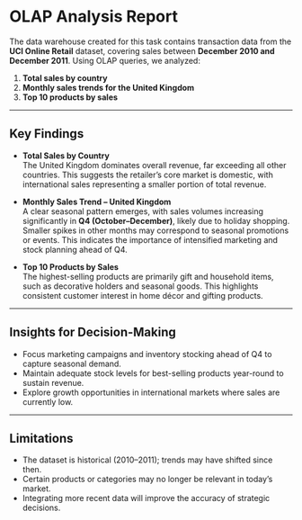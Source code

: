 # OLAP Analysis Report

The data warehouse created for this task contains transaction data from the **UCI Online Retail** dataset, covering sales between **December 2010 and December 2011**. Using OLAP queries, we analyzed:

1. **Total sales by country**  
2. **Monthly sales trends for the United Kingdom**  
3. **Top 10 products by sales**

---

## Key Findings

- **Total Sales by Country**  
  The United Kingdom dominates overall revenue, far exceeding all other countries. This suggests the retailer’s core market is domestic, with international sales representing a smaller portion of total revenue.

- **Monthly Sales Trend – United Kingdom**  
  A clear seasonal pattern emerges, with sales volumes increasing significantly in **Q4 (October–December)**, likely due to holiday shopping. Smaller spikes in other months may correspond to seasonal promotions or events. This indicates the importance of intensified marketing and stock planning ahead of Q4.

- **Top 10 Products by Sales**  
  The highest-selling products are primarily gift and household items, such as decorative holders and seasonal goods. This highlights consistent customer interest in home décor and gifting products.

---

## Insights for Decision-Making

- Focus marketing campaigns and inventory stocking ahead of Q4 to capture seasonal demand.
- Maintain adequate stock levels for best-selling products year-round to sustain revenue.
- Explore growth opportunities in international markets where sales are currently low.

---

## Limitations

- The dataset is historical (2010–2011); trends may have shifted since then.
- Certain products or categories may no longer be relevant in today’s market.
- Integrating more recent data will improve the accuracy of strategic decisions.
